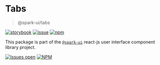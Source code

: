 # Tabs

> @spark-ui/tabs

[![storybook](https://img.shields.io/badge/storybook-black?logo=storybook)](https://sparkui.vercel.app/?path=/docs/components-tabs--docs)
[![issue](https://img.shields.io/badge/report%20a%20bug-black?logo=openbugbounty&logoColor=red)](https://github.com/adevinta/spark/issues/new?&projects=4&template=bug-report.yml&assignees=&labels=Component,Component%3A%20tabs)
[![npm](https://img.shields.io/npm/dt/%40spark-ui/tabs?logo=npm&labelColor=black)](https://www.npmjs.com/package/@spark-ui/tabs)

This package is part of the [`@spark-ui`](https://github.com/adevinta/spark) react-js user interface component library project.

[![Issues open](https://img.shields.io/github/issues-search/adevinta/spark?query=is%3Aopen%20label%3A%22Component%3A%20tabs%22&logo=openbugbounty&logoColor=red&label=issues%20open&color=red)](https://github.com/adevinta/spark/issues?q=is%3Aopen+label%3Atabs)
[![NPM](https://img.shields.io/npm/l/%40spark-ui%2Ftabs)](https://github.com/adevinta/spark/blob/main/packages/components/tabs/LICENSE.md)
